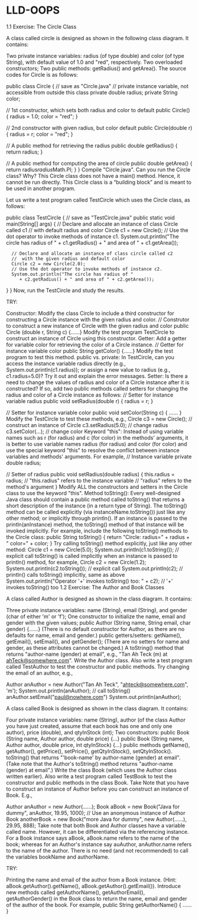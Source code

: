 # LLD-OOPS
1.1  Exercise: The Circle Class

A class called circle is designed as shown in the following class diagram. It contains:

Two private instance variables: radius (of type double) and color (of type String), with default value of 1.0 and "red", respectively.
Two overloaded constructors;
Two public methods: getRadius() and getArea().
The source codes for Circle is as follows:

public class Circle {           // save as "Circle.java"
   // private instance variable, not accessible from outside this class
   private double radius;
   private String color;
   
   // 1st constructor, which sets both radius and color to default
   public Circle() {
      radius = 1.0;
      color = "red";
   }
   
   // 2nd constructor with given radius, but color default
   public Circle(double r) {
      radius = r;
      color = "red";
   }
   
   // A public method for retrieving the radius
   public double getRadius() {
     return radius; 
   }
   
   // A public method for computing the area of circle
   public double getArea() {
      return radius*radius*Math.PI;
   }
}
Compile "Circle.java". Can you run the Circle class? Why? This Circle class does not have a main() method. Hence, it cannot be run directly. This Circle class is a “building block” and is meant to be used in another program.

Let us write a test program called TestCircle which uses the Circle class, as follows:

public class TestCircle {        // save as "TestCircle.java"
   public static void main(String[] args) {
      // Declare and allocate an instance of class Circle called c1
      //  with default radius and color
      Circle c1 = new Circle();
      // Use the dot operator to invoke methods of instance c1.
      System.out.println("The circle has radius of " 
         + c1.getRadius() + " and area of " + c1.getArea());
   
      // Declare and allocate an instance of class circle called c2
      //  with the given radius and default color
      Circle c2 = new Circle(2.0);
      // Use the dot operator to invoke methods of instance c2.
      System.out.println("The circle has radius of " 
         + c2.getRadius() + " and area of " + c2.getArea());
   }
}
Now, run the TestCircle and study the results.

TRY:

Constructor: Modify the class Circle to include a third constructor for constructing a Circle instance with the given radius and color.
// Construtor to construct a new instance of Circle with the given radius and color
public Circle (double r, String c) {......}
Modify the test program TestCircle to construct an instance of Circle using this constructor.
Getter: Add a getter for variable color for retrieving the color of a Circle instance.
// Getter for instance variable color
public String getColor() {......}
Modify the test program to test this method.
public vs. private: In TestCircle, can you access the instance variable radius directly (e.g., System.out.println(c1.radius)); or assign a new value to radius (e.g., c1.radius=5.0)? Try it out and explain the error messages.
Setter: Is there a need to change the values of radius and color of a Circle instance after it is constructed? If so, add two public methods called setters for changing the radius and color of a Circle instance as follows:
// Setter for instance variable radius
public void setRadius(double r) {
   radius = r;
}
 
// Setter for instance variable color
public void setColor(String c) { ...... }
Modify the TestCircle to test these methods, e.g.,
Circle c3 = new Circle();   // construct an instance of Circle
c3.setRadius(5.0);          // change radius
c3.setColor(...);           // change color
Keyword "this": Instead of using variable names such as r (for radius) and c (for color) in the methods' arguments, it is better to use variable names radius (for radius) and color (for color) and use the special keyword "this" to resolve the conflict between instance variables and methods' arguments. For example,
// Instance variable
private double radius;
   
// Setter of radius
public void setRadius(double radius) {
   this.radius = radius;   // "this.radius" refers to the instance variable
                           // "radius" refers to the method's argument
}
Modify ALL the constructors and setters in the Circle class to use the keyword "this".
Method toString(): Every well-designed Java class should contain a public method called toString() that returns a short description of the instance (in a return type of String). The toString() method can be called explicitly (via instanceName.toString()) just like any other method; or implicitly through println(). If an instance is passed to the println(anInstance) method, the toString() method of that instance will be invoked implicitly. For example, include the following toString() methods to the Circle class:
public String toString() {
   return "Circle: radius=" + radius + " color=" + color;
}
Try calling toString() method explicitly, just like any other method:
Circle c1 = new Circle(5.0);
System.out.println(c1.toString());   // explicit call
toString() is called implicitly when an instance is passed to println() method, for example,
Circle c2 = new Circle(1.2);
System.out.println(c2.toString());  // explicit call
System.out.println(c2);             // println() calls toString() implicitly, same as above
System.out.println("Operator '+' invokes toString() too: " + c2);  // '+' invokes toString() too
1.2  Exercise: The Author and Book Classes

A class called Author is designed as shown in the class diagram. It contains:

Three private instance variables: name (String), email (String), and gender (char of either 'm' or 'f');
One constructor to initialize the name, email and gender with the given values;
public Author (String name, String email, char gender) {......}
(There is no default constructor for Author, as there are no defaults for name, email and gender.)
public getters/setters: getName(), getEmail(), setEmail(), and getGender();
(There are no setters for name and gender, as these attributes cannot be changed.)
A toString() method that returns "author-name (gender) at email", e.g., "Tan Ah Teck (m) at ahTeck@somewhere.com".
Write the Author class. Also write a test program called TestAuthor to test the constructor and public methods. Try changing the email of an author, e.g.,

Author anAuthor = new Author("Tan Ah Teck", "ahteck@somewhere.com", 'm');
System.out.println(anAuthor);   // call toString()
anAuthor.setEmail("paul@nowhere.com")
System.out.println(anAuthor);


A class called Book is designed as shown in the class diagram. It contains:

Four private instance variables: name (String), author (of the class Author you have just created, assume that each book has one and only one author), price (double), and qtyInStock (int);
Two constructors:
public Book (String name, Author author, double price) {...}
public Book (String name, Author author, double price, 
     int qtyInStock) {...}
public methods getName(), getAuthor(), getPrice(), setPrice(), getQtyInStock(), setQtyInStock().
toString() that returns "'book-name' by author-name (gender) at email".
(Take note that the Author's toString() method returns "author-name (gender) at email".)
Write the class Book (which uses the Author class written earlier). Also write a test program called TestBook to test the constructor and public methods in the class Book. Take Note that you have to construct an instance of Author before you can construct an instance of Book. E.g.,

Author anAuthor = new Author(......);
Book aBook = new Book("Java for dummy", anAuthor, 19.95, 1000);
// Use an anonymous instance of Author
Book anotherBook = new Book("more Java for dummy", new Author(......), 29.95, 888);
Take note that both Book and Author classes have a variable called name. However, it can be differentiated via the referencing instance. For a Book instance says aBook, aBook.name refers to the name of the book; whereas for an Author's instance say auAuthor, anAuthor.name refers to the name of the author. There is no need (and not recommended) to call the variables bookName and authorName.

TRY:

Printing the name and email of the author from a Book instance. (Hint: aBook.getAuthor().getName(), aBook.getAuthor().getEmail()).
Introduce new methods called getAuthorName(), getAuthorEmail(), getAuthorGender() in the Book class to return the name, email and gender of the author of the book. For example,
public String getAuthorName() { ...... }
